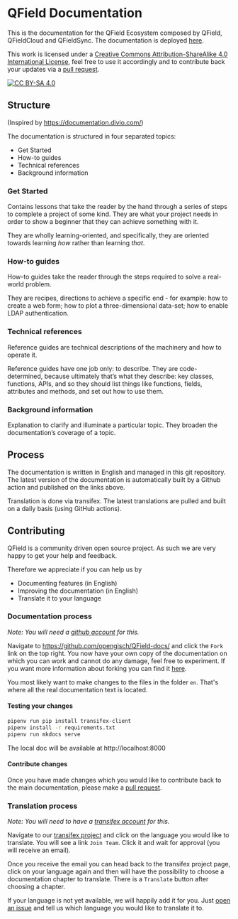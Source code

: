# QField Documentation
This is the documentation for the QField Ecosystem composed by QField, QFieldCloud and QFieldSync.
The documentation is deployed [here](https://docs.qfield.org).

This work is licensed under a
[Creative Commons Attribution-ShareAlike 4.0 International License][cc-by-sa],
feel free to use it accordingly and to contribute back your updates via a
[pull request](https://github.com/opengisch/QField-docs/pulls).


[cc-by-sa]: http://creativecommons.org/licenses/by-sa/4.0/
[cc-by-sa-shield]: https://img.shields.io/badge/License-CC%20BY--SA%204.0-lightgrey.svg

[![CC BY-SA 4.0][cc-by-sa-shield]][cc-by-sa]

## Structure

(Inspired by https://documentation.divio.com/)

The documentation is structured in four separated topics:

  * Get Started
  * How-to guides
  * Technical references
  * Background information

### Get Started

Contains lessons that take the reader by the hand through a series of
steps to complete a project of some kind. They are what your project
needs in order to show a beginner that they can achieve something with
it.

They are wholly learning-oriented, and specifically, they are oriented
towards learning _how_ rather than learning _that_.

### How-to guides

How-to guides take the reader through the steps required to solve a
real-world problem.

They are recipes, directions to achieve a specific end - for example:
how to create a web form; how to plot a three-dimensional data-set;
how to enable LDAP authentication.

### Technical references

Reference guides are technical descriptions of the machinery and how
to operate it.

Reference guides have one job only: to describe. They are
code-determined, because ultimately that’s what they describe: key
classes, functions, APIs, and so they should list things like
functions, fields, attributes and methods, and set out how to use
them.

### Background information

Explanation to clarify and illuminate a particular topic. They broaden
the documentation’s coverage of a topic.

## Process

The documentation is written in English and managed in this git
repository. The latest version of the documentation is automatically
built by a Github action and published on the links above.

Translation is done via transifex. The latest translations are pulled and built
on a daily basis (using GitHub actions).

## Contributing

QField is a community driven open source project. As such we are very happy to
get your help and feedback.

Therefore we appreciate if you can help us by

 * Documenting features (in English)
 * Improving the documentation (in English)
 * Translate it to your language

### Documentation process

*Note: You will need a [github account](https://github.com/) for this.*

Navigate to https://github.com/opengisch/QField-docs/ and click the `Fork` link on the top
right. You now have your own copy of the documentation on which you can work
and cannot do any damage, feel free to experiment.
If you want more information about forking you can find it
[here](https://help.github.com/articles/fork-a-repo/).

You most likely want to make changes to the files in the folder `en`. That's
where all the real documentation text is located.

#### Testing your changes

```sh
pipenv run pip install transifex-client
pipenv install -r requirements.txt
pipenv run mkdocs serve
```

The local doc will be available at http://localhost:8000

#### Contribute changes

Once you have made changes which you would like to contribute back to the main
documentation, please make a [pull
request](https://help.github.com/articles/using-pull-requests/).

### Translation process

*Note: You will need to have a [transifex account](https://transifex.com/) for this.*

Navigate to our [transifex
project](https://www.transifex.com/organization/opengisch/dashboard/qfield-documentation)
and click on the language you would like to translate. You will see a link
`Join Team`. Click it and wait for approval (you will receive an email).

Once you receive the email you can head back to the transifex project page,
click on your language again and then will have the possibility to choose a
documentation chapter to translate. There is a `Translate` button after
choosing a chapter.

If your language is not yet available, we will happily add it for you. Just
[open an issue](https://github.com/opengisch/QField-docs/issues/new) and tell us which
language you would like to translate it to.
